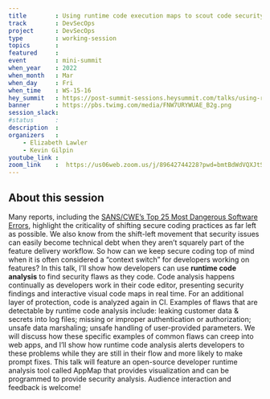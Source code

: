 ```yaml
---
title        : Using runtime code execution maps to scout code security flaws
track        : DevSecOps
project      : DevSecOps
type         : working-session
topics       :
featured     :
event        : mini-summit
when_year    : 2022
when_month   : Mar
when_day     : Fri
when_time    : WS-15-16
hey_summit   : https://post-summit-sessions.heysummit.com/talks/using-runtime-code-execution-maps-to-scout-code-security-flaws/
banner       : https://pbs.twimg.com/media/FNW7URYWUAE_B2g.png
session_slack:
#status      : 
description  :
organizers   :
    - Elizabeth Lawler
    - Kevin Gilpin
youtube_link : 
zoom_link    :  https://us06web.zoom.us/j/89642744228?pwd=bmtBdWdVQXJtS2M3YmV2alJFSjJxUT09
---
```


## About this session

Many reports, including the [SANS/CWE’s Top 25 Most Dangerous Software Errors](https://www.sans.org/top25-software-errors/), highlight the criticality of shifting secure coding practices as far left as possible. We also know from the shift-left movement that security issues can easily become technical debt when they aren’t squarely part of the feature delivery workflow. So how can we keep secure coding top of mind when it is often considered a “context switch” for developers working on features? In this talk, I’ll show how developers can use **runtime code analysis** to find security flaws as they code. Code analysis happens continually as developers work in their code editor, presenting security findings and interactive visual code maps in real time. For an additional layer of protection, code is analyzed again in CI. Examples of flaws that are detectable by runtime code analysis include: leaking customer data & secrets into log files; missing or improper authentication or authorization; unsafe data marshaling; unsafe handling of user-provided parameters. We will discuss how these specific examples of common flaws can creep into web apps, and I’ll show how runtime code analysis alerts developers to these problems while they are still in their flow and more likely to make prompt fixes. This talk will feature an open-source developer runtime analysis tool called AppMap that provides visualization and can be programmed to provide security analysis. Audience interaction and feedback is welcome!

